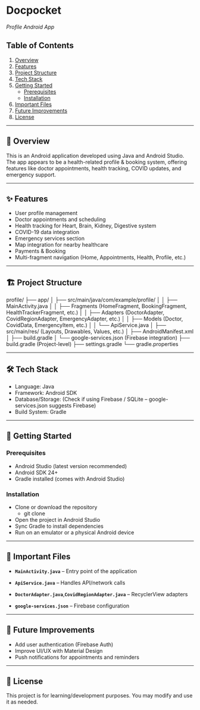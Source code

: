 # Docpocket

*Profile Android App*

## Table of Contents
1. [Overview](#overview)  
2. [Features](#features)  
3. [Project Structure](#project-structure)  
4. [Tech Stack](#tech-stack)  
5. [Getting Started](#getting-started)  
   - [Prerequisites](#prerequisites)  
   - [Installation](#installation)  
6. [Important Files](#important-files)  
7. [Future Improvements](#future-improvements)  
8. [License](#license)
   
---

## 📌 Overview

This is an Android application developed using Java and Android Studio. The app appears to be a health-related profile & booking system, offering features like doctor appointments, health tracking, COVID updates, and emergency support.

---

## ✨ Features

- User profile management
- Doctor appointments and scheduling
- Health tracking for Heart, Brain, Kidney, Digestive system
- COVID-19 data integration
- Emergency services section
- Map integration for nearby healthcare
- Payments & Booking
- Multi-fragment navigation (Home, Appointments, Health, Profile, etc.)

---

## 🏗️ Project Structure

profile/
 ├── app/
 │   ├── src/main/java/com/example/profile/
 │   │   ├── MainActivity.java
 │   │   ├── Fragments (HomeFragment, BookingFragment, HealthTrackerFragment, etc.)
 │   │   ├── Adapters (DoctorAdapter, CovidRegionAdapter, EmergencyAdapter, etc.)
 │   │   ├── Models (Doctor, CovidData, EmergencyItem, etc.)
 │   │   └── ApiService.java
 │   ├── src/main/res/   (Layouts, Drawables, Values, etc.)
 │   ├── AndroidManifest.xml
 │   ├── build.gradle
 │   └── google-services.json (Firebase integration)
 ├── build.gradle (Project-level)
 ├── settings.gradle
 └── gradle.properties

---
 
## 🛠️ Tech Stack

- Language: Java
- Framework: Android SDK
- Database/Storage: (Check if using Firebase / SQLite – google-services.json suggests Firebase)
- Build System: Gradle

---

## 🚀 Getting Started

### Prerequisites
- Android Studio (latest version recommended)
- Android SDK 24+
- Gradle installed (comes with Android Studio)

### Installation
- Clone or download the repository
    - git clone <repo-link>
- Open the project in Android Studio
- Sync Gradle to install dependencies
- Run on an emulator or a physical Android device

---

## 📂 Important Files
- **`MainActivity.java`** – Entry point of the application

- **`ApiService.java`** – Handles API/network calls

- **`DoctorAdapter.java`**,**`CovidRegionAdapter.java`** – RecyclerView adapters

- **`google-services.json`** – Firebase configuration

---

## 🔮 Future Improvements
- Add user authentication (Firebase Auth)
- Improve UI/UX with Material Design
- Push notifications for appointments and reminders

---

## 📜 License

This project is for learning/development purposes. You may modify and use it as needed.
